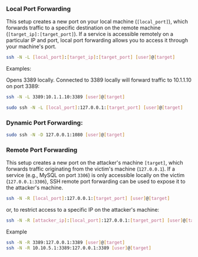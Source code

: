 ### Local Port Forwarding

This setup creates a new port on your local machine (`[local_port]`), which forwards traffic to a specific destination on the remote machine (`[target_ip]:[target_port]`). If a service is accessible remotely on a particular IP and port, local port forwarding allows you to access it through your machine's port.

```bash
ssh -N -L [local_port]:[target_ip]:[target_port] [user]@[target]
```

Examples:

Opens 3389 locally. Connected to 3389 locally will forward traffic to 10.1.1.10 on port 3389:

```bash
ssh -N -L 3389:10.1.1.10:3389 [user]@[target]
```

```bash
sudo ssh -N -L [local_port]:127.0.0.1:[target_port] [user]@[target]
```

### Dynamic Port Forwarding:

```bash
sudo ssh -N -D 127.0.0.1:1080 [user]@[target]
```

### Remote Port Forwarding

This setup creates a new port on the attacker's machine `[target]`, which forwards traffic originating from the victim's machine (`127.0.0.1`). If a service (e.g., MySQL on port `3306`) is only accessible locally on the victim (`127.0.0.1:3306`), SSH remote port forwarding can be used to expose it to the attacker's machine.

```bash
ssh -N -R [local_port]:127.0.0.1:[target_port] [user]@[target]
```

or, to restrict access to a specific IP on the attacker's machine:

```bash
ssh -N -R [attacker_ip]:[local_port]:127.0.0.1:[target_port] [user]@[target]
```

Example

```bash
ssh -N -R 3389:127.0.0.1:3389 [user]@[target]
ssh -N -R 10.10.5.1:3389:127.0.0.1:3389 [user]@[target]
```